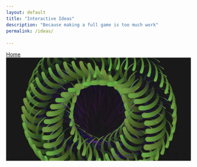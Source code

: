```yaml
---
layout: default
title: "Interactive Ideas"
description: "Because making a full game is too much work"
permalink: /ideas/

---
```

[Home](/index.md)
![Image](/docs/assets/1.png)

